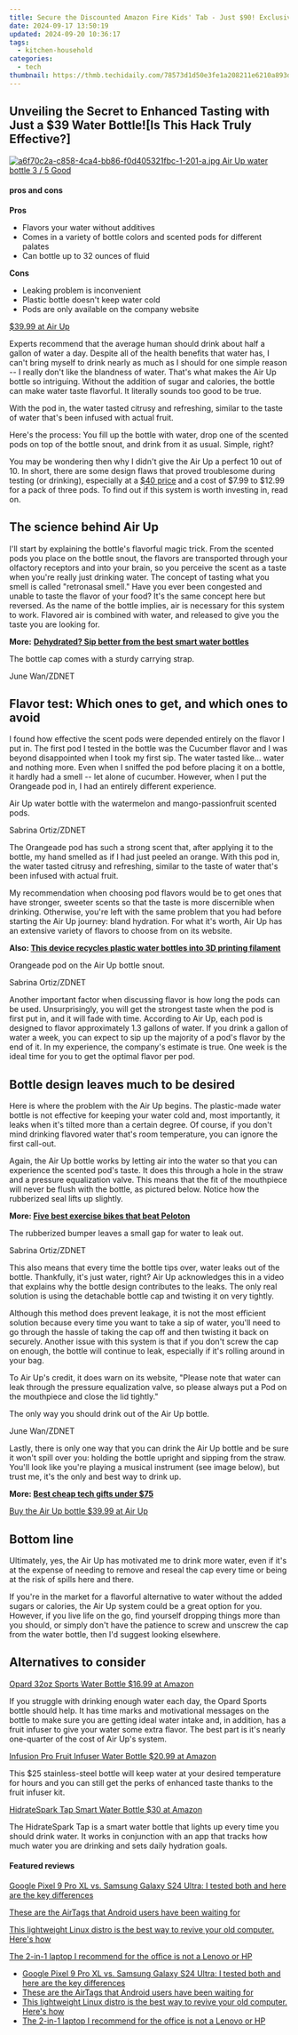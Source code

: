 ```yaml
---
title: Secure the Discounted Amazon Fire Kids' Tab - Just $90! Exclusive Offer Inside
date: 2024-09-17 13:50:19
updated: 2024-09-20 10:36:17
tags:
  - kitchen-household
categories:
  - tech
thumbnail: https://thmb.techidaily.com/78573d1d50e3fe1a208211e6210a893de5cb63383e5008c1e4699b06b4a4f916.jpg
---
```


## Unveiling the Secret to Enhanced Tasting with Just a $39 Water Bottle![Is This Hack Truly Effective?]

[![a6f70c2a-c858-4ca4-bb86-f0d405321fbc-1-201-a.jpg](https://www.zdnet.com/a/img/2022/10/28/b3aa1ddd-f1f4-4e59-81d4-08d8fd730497/a6f70c2a-c858-4ca4-bb86-f0d405321fbc-1-201-a.jpg) Air Up water bottle 3 / 5  Good](https://us.air-up.com/products/pink-bottle-with-3-watermelon-pods) 

#### pros and cons

**Pros** 
* Flavors your water without additives
* Comes in a variety of bottle colors and scented pods for different palates
* Can bottle up to 32 ounces of fluid

**Cons** 
* Leaking problem is inconvenient
* Plastic bottle doesn't keep water cold
* Pods are only available on the company website

[$39.99 at Air Up](https://us.air-up.com/products/pink-bottle-with-3-watermelon-pods)

Experts recommend that the average human should drink about half a gallon of water a day. Despite all of the health benefits that water has, I can't bring myself to drink nearly as much as I should for one simple reason -- I really don't like the blandness of water. That's what makes the Air Up bottle so intriguing. Without the addition of sugar and calories, the bottle can make water taste flavorful. It literally sounds too good to be true. 

With the pod in, the water tasted citrusy and refreshing, similar to the taste of water that's been infused with actual fruit. 

Here's the process: You fill up the bottle with water, drop one of the scented pods on top of the bottle snout, and drink from it as usual. Simple, right? 

You may be wondering then why I didn't give the Air Up a perfect 10 out of 10\. In short, there are some design flaws that proved troublesome during testing (or drinking), especially at a [$40 price](https://us.air-up.com/products/pink-bottle-with-3-watermelon-pods) and a cost of $7.99 to $12.99 for a pack of three pods. To find out if this system is worth investing in, read on. 

##  The science behind Air Up 

I'll start by explaining the bottle's flavorful magic trick. From the scented pods you place on the bottle snout, the flavors are transported through your olfactory receptors and into your brain, so you perceive the scent as a taste when you're really just drinking water. The concept of tasting what you smell is called "retronasal smell." Have you ever been congested and unable to taste the flavor of your food? It's the same concept here but reversed. As the name of the bottle implies, air is necessary for this system to work. Flavored air is combined with water, and released to give you the taste you are looking for. 

**More:** [**Dehydrated? Sip better from the best smart water bottles**](https://www.zdnet.com/article/best-smart-water-bottle/)

The bottle cap comes with a sturdy carrying strap.

June Wan/ZDNET

##  Flavor test: Which ones to get, and which ones to avoid 

I found how effective the scent pods were depended entirely on the flavor I put in. The first pod I tested in the bottle was the Cucumber flavor and I was beyond disappointed when I took my first sip. The water tasted like... water and nothing more. Even when I sniffed the pod before placing it on a bottle, it hardly had a smell -- let alone of cucumber. However, when I put the Orangeade pod in, I had an entirely different experience. 

Air Up water bottle with the watermelon and mango-passionfruit scented pods.

Sabrina Ortiz/ZDNET

The Orangeade pod has such a strong scent that, after applying it to the bottle, my hand smelled as if I had just peeled an orange. With this pod in, the water tasted citrusy and refreshing, similar to the taste of water that's been infused with actual fruit. 

My recommendation when choosing pod flavors would be to get ones that have stronger, sweeter scents so that the taste is more discernible when drinking. Otherwise, you're left with the same problem that you had before starting the Air Up journey: bland hydration. For what it's worth, Air Up has an extensive variety of flavors to choose from on its website. 

**Also: [This device recycles plastic water bottles into 3D printing filament](https://www.zdnet.com/article/this-device-recycles-plastic-water-bottles-into-3d-printing-filament-and-its-open-source/)**

Orangeade pod on the Air Up bottle snout. 

Sabrina Ortiz/ZDNET

Another important factor when discussing flavor is how long the pods can be used. Unsurprisingly, you will get the strongest taste when the pod is first put in, and it will fade with time. According to Air Up, each pod is designed to flavor approximately 1.3 gallons of water. If you drink a gallon of water a week, you can expect to sip up the majority of a pod's flavor by the end of it. In my experience, the company's estimate is true. One week is the ideal time for you to get the optimal flavor per pod. 

##  Bottle design leaves much to be desired  

Here is where the problem with the Air Up begins. The plastic-made water bottle is not effective for keeping your water cold and, most importantly, it leaks when it's tilted more than a certain degree. Of course, if you don't mind drinking flavored water that's room temperature, you can ignore the first call-out. 

Again, the Air Up bottle works by letting air into the water so that you can experience the scented pod's taste. It does this through a hole in the straw and a pressure equalization valve. This means that the fit of the mouthpiece will never be flush with the bottle, as pictured below. Notice how the rubberized seal lifts up slightly. 

**More: [Five best exercise bikes that beat Peloton](https://www.zdnet.com/article/best-peloton-alternative/)**

The rubberized bumper leaves a small gap for water to leak out.

Sabrina Ortiz/ZDNET

This also means that every time the bottle tips over, water leaks out of the bottle. Thankfully, it's just water, right? Air Up acknowledges this in a video that explains why the bottle design contributes to the leaks. The only real solution is using the detachable bottle cap and twisting it on very tightly. 

Although this method does prevent leakage, it is not the most efficient solution because every time you want to take a sip of water, you'll need to go through the hassle of taking the cap off and then twisting it back on securely. Another issue with this system is that if you don't screw the cap on enough, the bottle will continue to leak, especially if it's rolling around in your bag. 

To Air Up's credit, it does warn on its website, "Please note that water can leak through the pressure equalization valve, so please always put a Pod on the mouthpiece and close the lid tightly." 

The only way you should drink out of the Air Up bottle.

June Wan/ZDNET

Lastly, there is only one way that you can drink the Air Up bottle and be sure it won't spill over you: holding the bottle upright and sipping from the straw. You'll look like you're playing a musical instrument (see image below), but trust me, it's the only and best way to drink up. 

**More: [Best cheap tech gifts under $75](https://www.zdnet.com/home-and-office/kitchen-household/best-cheap-tech-gifts-under-75/)**

[Buy the Air Up bottle $39.99 at Air Up](https://us.air-up.com/products/pearl-bottle-with-3-peach-pods)

##  Bottom line 

Ultimately, yes, the Air Up has motivated me to drink more water, even if it's at the expense of needing to remove and reseal the cap every time or being at the risk of spills here and there. 

If you're in the market for a flavorful alternative to water without the added sugars or calories, the Air Up system could be a great option for you. However, if you live life on the go, find yourself dropping things more than you should, or simply don't have the patience to screw and unscrew the cap from the water bottle, then I'd suggest looking elsewhere. 

##  Alternatives to consider  

[Opard 32oz Sports Water Bottle $16.99 at Amazon](https://buy.geni.us/Proxy.ashx?TSID=368250&GR%5FURL=https%3A%2F%2Fwww.amazon.com%2Fdp%2FB08D7F8N76%3FlinkCode%3Dogi%26th%3D1%26psc%3D1%26tag%3Dzd-buy-button-20%26ascsubtag%3D%5F%5FCOM%5FCLICK%5FID%5F%5F%7Cbffd0ee7-d21a-4597-a437-cacb08b44da2%7Cdtp&dtb=1)

If you struggle with drinking enough water each day, the Opard Sports bottle should help. It has time marks and motivational messages on the bottle to make sure you are getting ideal water intake and, in addition, has a fruit infuser to give your water some extra flavor. The best part is it's nearly one-quarter of the cost of Air Up's system. 

[Infusion Pro Fruit Infuser Water Bottle $20.99 at Amazon](https://buy.geni.us/Proxy.ashx?TSID=368250&GR%5FURL=https%3A%2F%2Fwww.amazon.com%2Fdp%2FB08J961W9M%3FlinkCode%3Dogi%26th%3D1%26psc%3D1%26tag%3Dzd-buy-button-20%26ascsubtag%3D%5F%5FCOM%5FCLICK%5FID%5F%5F%7Cbffd0ee7-d21a-4597-a437-cacb08b44da2%7Cdtp&dtb=1)

This $25 stainless-steel bottle will keep water at your desired temperature for hours and you can still get the perks of enhanced taste thanks to the fruit infuser kit. 

[HidrateSpark Tap Smart Water Bottle $30 at Amazon](https://buy.geni.us/Proxy.ashx?TSID=368250&GR%5FURL=https%3A%2F%2Fwww.amazon.com%2FHidrateSpark-Bottle-Stainless-Intake-Hydrated%2Fdp%2FB09DTG3N1T%3Ftag%3Dzd-buy-button-20%26ascsubtag%3D%5F%5FCOM%5FCLICK%5FID%5F%5F%7Cbffd0ee7-d21a-4597-a437-cacb08b44da2%7Cdtp&dtb=1)

The HidrateSpark Tap is a smart water bottle that lights up every time you should drink water. It works in conjunction with an app that tracks how much water you are drinking and sets daily hydration goals. 

#### Featured reviews

[Google Pixel 9 Pro XL vs. Samsung Galaxy S24 Ultra: I tested both and here are the key differences](https://www.zdnet.com/article/google-pixel-9-pro-xl-vs-samsung-galaxy-s24-ultra/ "Google Pixel 9 Pro XL vs. Samsung Galaxy S24 Ultra: I tested both and here are the key differences")

[These are the AirTags that Android users have been waiting for](https://www.zdnet.com/article/these-are-the-airtags-that-android-users-have-been-waiting-for/ "These are the AirTags that Android users have been waiting for")

[This lightweight Linux distro is the best way to revive your old computer. Here's how](https://www.zdnet.com/article/this-lightweight-linux-distro-is-the-best-way-to-revive-your-old-computer-heres-how/ "This lightweight Linux distro is the best way to revive your old computer. Here's how")

[The 2-in-1 laptop I recommend for the office is not a Lenovo or HP](https://www.zdnet.com/article/one-of-the-most-versatile-2-in-1-laptops-ive-tested-is-not-a-lenovo-or-hp/ "The 2-in-1 laptop I recommend for the office is not a Lenovo or HP")

* [Google Pixel 9 Pro XL vs. Samsung Galaxy S24 Ultra: I tested both and here are the key differences](https://www.zdnet.com/article/google-pixel-9-pro-xl-vs-samsung-galaxy-s24-ultra/ "Google Pixel 9 Pro XL vs. Samsung Galaxy S24 Ultra: I tested both and here are the key differences")
* [These are the AirTags that Android users have been waiting for](https://www.zdnet.com/article/these-are-the-airtags-that-android-users-have-been-waiting-for/ "These are the AirTags that Android users have been waiting for")
* [This lightweight Linux distro is the best way to revive your old computer. Here's how](https://www.zdnet.com/article/this-lightweight-linux-distro-is-the-best-way-to-revive-your-old-computer-heres-how/ "This lightweight Linux distro is the best way to revive your old computer. Here's how")
* [The 2-in-1 laptop I recommend for the office is not a Lenovo or HP](https://www.zdnet.com/article/one-of-the-most-versatile-2-in-1-laptops-ive-tested-is-not-a-lenovo-or-hp/ "The 2-in-1 laptop I recommend for the office is not a Lenovo or HP")

<ins class="adsbygoogle"
     style="display:block"
     data-ad-format="autorelaxed"
     data-ad-client="ca-pub-7571918770474297"
     data-ad-slot="1223367746"></ins>



<ins class="adsbygoogle"
     style="display:block"
     data-ad-client="ca-pub-7571918770474297"
     data-ad-slot="8358498916"
     data-ad-format="auto"
     data-full-width-responsive="true"></ins>
